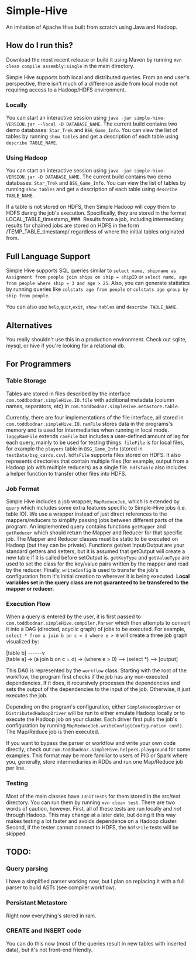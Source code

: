 # Simple-Hive
An imitation of Apache Hive built from scratch using Java and Hadoop.

## How do I run this?
Download the most recent release or build it using Maven by running `mvn clean compile assembly:single` in the main directory.

Simple Hive supports both local and distributed queries. From an end user's perspective, there isn't much of a difference aside from local mode not requiring access to a Hadoop/HDFS environment.

### Locally

You can start an interactive session using `java -jar simple-hive-VERSION.jar --local -D DATABASE_NAME`. The current build contains two demo databases: `Star_Trek` and `BSG_Game_Info`. You can view the list of tables by running `show tables` and get a description of each table using `describe TABLE_NAME`. 

### Using Hadoop
You can start an interactive session using `java -jar simple-hive-VERSION.jar -D DATABASE_NAME`. The current build contains two demo databases: `Star_Trek` and `BSG_Game_Info`. You can view the list of tables by running `show tables` and get a description of each table using `describe TABLE_NAME`. 

If a table is not stored on HDFS, then Simple Hadoop will copy them to HDFS during the job's execution. Specifically, they are stored in the format LOCAL_TABLE_timestamp_###. Results from a job, including intermediary results for chained jobs are stored on HDFS in the form /TEMP_TABLE_timestamp/ regardless of where the initial tables originated from.


## Full Language Support
Simple Hive supports SQL queries similar to `select name, shipname as Assignment from people join ships on ship = shipID` or `select name, age from people where ship = 3 and age > 25`. Also, you can generate statistics by running queries like `colstats age from people` or `colstats age group by ship from people`.

You can also use `help`,`quit`,`exit`, `show tables` and `describe TABLE_NAME`. 



## Alternatives
You really shouldn't use this in a production environment. Check out sqlite, mysql, or hive if you're looking for a relational db.

## For Programmers
### Table Storage
Tables are stored in files described by the interface `com.toddbodnar.simpleHive.IO.file` with additional metadata (column names, separators, etc) in `com.toddbodnar.simpleHive.metastore.table`. 

Currently, there are four implementations of the file interface, all stored in `com.toddbodnar.simpleHive.IO`. `ramFile` stores data in the programs's memory and is used for intermediaries when running in local mode. `laggyRamFile` extends `ramFile` but includes a user-defined amount of lag for each query, mainly to be used for testing things. `fileFile` is for local files, for example the `players` table in `BSG_Game_Info` (stored in `testData/bsg_cards.csv`). `hdfsFile` supports files stored on HDFS. It also represents directories that contain multiple files (for example, output from a Hadoop job with multiple reducers) as a single file. `hdfsTable` also includes a helper function to transfer other files into HDFS.

### Job Format

Simple Hive includes a job wrapper, `MapReduceJob`, which is extended by `query` which includes some extra features specific to Simple-Hive jobs (i.e. table IO). We use a wrapper instead of just direct references to the mappers/reducers to simplify passing jobs between different parts of the program. An implemented query contains functions `getMapper` and `getReducer` which should return the Mapper and Reducer for that specific job. The Mapper and Reducer classes must be static to be executed on Hadoop (but they can be private). Functions get/set Input/Output are your standard getters and setters, but it is assumed that getOutput will create a new table if it is called before setOutput is. `getKeyType` and `getValueType` are used to set the class for the key/value pairs written by the mapper and read by the reducer. Finally, `writeConfig` is used to transfer the job's configuration from it's initial creation to wherever it is being executed. **Local variables set in the query class are not guaranteed to be transfered to the mapper or reducer.**

### Execution Flow

When a query is entered by the user, it is first passed to `com.toddbodnar.simpleHive.compiler.Parser` which then attempts to convert it into a DAG (directed, acyclic graph) of jobs to be executed. For example, `select * from a join b on c = d where e > 0` will create a three job graph visualized by:

[table b] ------v  
[table a] -> (a join b on c = d) -> (where e > 0) --> (select *) --> [output]

This DAG is represented by the `workflow` class. Starting with the root of the workflow, the program first checks if the job has any non-executed dependencies. If it does, it recursively processes the dependencies and sets the output of the dependencies to the input of the job. Otherwise, it just executes the job. 

Depending on the program's configuration, either `SimpleHadoopDriver` or `DistributedHadoopDriver` will be run to either emulate Hadoop locally or to execute the Hadoop job on your cluster. Each driver first pulls the job's configuration by running `MapReduceJob.writeConfig(Configuration conf)`. The Map/Reduce job is then executed.

If you want to bypass the parser or workflow and write your own code directly, check out `com.toddbodnar.simpleHive.helpers.playground` for some examples. This format may be more familiar to users of PIG or Spark where you, generally, store intermediaries in RDDs and run one Map/Reduce job per line.

### Testing

Most of the main classes have `JUnitTests` for them stored in the src/test directory. You can run them by running `mvn clean test`. There are two words of caution, however. First, all of these tests are run locally and *not* through Hadoop. This may change at a later date, but doing it this way makes testing a lot faster and avoids dependence on a Hadoop cluster. Second, if the tester cannot connect to HDFS, the `hdfsFile` tests will be skipped.

## TODO:

### Query parsing
I have a simplified parser working now, but I plan on replacing it with a full parser to build ASTs (see compiler.workflow).

### Persistant Metastore
Right now everything's stored in ram.

### CREATE and INSERT code
You can do this now (most of the queries result in new tables with inserted data), but it's not front-end friendly.
